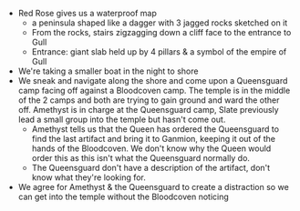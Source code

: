 - Red Rose gives us a waterproof map
	- a peninsula shaped like a dagger with 3 jagged rocks sketched on it
	- From the rocks, stairs zigzagging down a cliff face to the entrance to Gull
	- Entrance: giant slab held up by 4 pillars & a symbol of the empire of Gull
- We're taking a smaller boat in the night to shore
- We sneak and navigate along the shore and come upon a Queensguard camp facing off against a Bloodcoven camp. The temple is in the middle of the 2 camps and both are trying to gain ground and ward the other off. Amethyst is in charge at the Queensguard camp, Slate previously lead a small group into the temple but hasn't come out.
	- Amethyst tells us that the Queen has ordered the Queensguard to find the last artifact and bring it to Ganmion, keeping it out of the hands of the Bloodcoven. We don't know why the Queen would order this as this isn't what the Queensguard normally do.
	- The Queensguard don't have a description of the artifact, don't know what they're looking for.
- We agree for Amethyst & the Queensguard to create a distraction so we can get into the temple without the Bloodcoven noticing